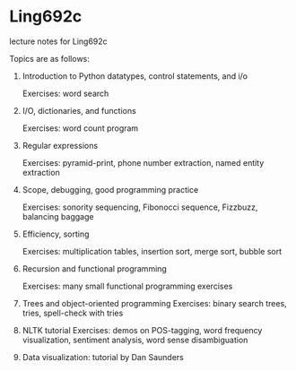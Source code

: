 # Ling692c
lecture notes for Ling692c

Topics are as follows:

1. 	Introduction to Python datatypes, control statements, and i/o

	Exercises: word search

2. 	I/O, dictionaries, and functions

	Exercises: word count program

3.	Regular expressions

	Exercises: pyramid-print, phone number extraction, named entity extraction

4. 	Scope, debugging, good programming practice

	Exercises: sonority sequencing, Fibonocci sequence, Fizzbuzz, balancing baggage

5.	Efficiency, sorting

	Exercises: multiplication tables, insertion sort, merge sort, bubble sort

6.	Recursion and functional programming

	Exercises: many small functional programming exercises

7.	Trees and object-oriented programming
	Exercises: binary search trees, tries, spell-check with tries
8.	NLTK tutorial
	Exercises: demos on POS-tagging, word frequency visualization, sentiment analysis, word sense disambiguation
9.	Data visualization: tutorial by Dan Saunders
